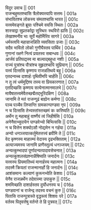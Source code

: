 विदुर उवाच ||	001    
राजन्बहुमतश्चासि त्रैलोक्यस्यापि सत्तमः |	001a  
संभावितश्च लोकस्य संमतश्चासि भारत ||	001c  
यत्त्वमेवङ्गते ब्रूयाः पश्चिमे वयसि स्थितः |	002a  
शास्त्राद्वा सुप्रतर्काद्वा सुस्थिरः स्थविरो ह्यसि ||	002c  
लेखाश्मनीव भाः सूर्ये महोर्मिरिव सागरे |	003a  
धर्मस्त्वयि महान्राजन्निति व्यवसिताः प्रजाः ||	003c  
सदैव भावितो लोको गुणौघैस्तव पार्थिव |	004a  
गुणानां रक्षणे नित्यं प्रयतस्व सबान्धवः ||	004c  
आर्जवं प्रतिपद्यस्व मा बाल्याद्बहुधा नशीः |	005a  
राज्यं पुत्रांश्च पौत्रांश्च सुहृदश्चापि सुप्रियान् ||	005c  
यत्त्वं दित्ससि कृष्णाय राजन्नतिथये बहु |	006a  
एतदन्यच्च दाशार्हः पृथिवीमपि चार्हति ||	006c  
न तु त्वं धर्ममुद्दिश्य तस्य वा प्रियकारणात् |	007a  
एतदिच्छसि कृष्णाय सत्येनात्मानमालभे ||	007c  
मायैषातत्त्वमेवैतच्छद्मैतद्भूरिदक्षिण |	008a  
जानामि ते मतं राजन्गूढं बाह्येन कर्मणा ||	008c  
पञ्च पञ्चैव लिप्सन्ति ग्रामकान्पाण्डवा नृप |	009a  
न च दित्ससि तेभ्यस्तांस्तच्छमं कः करिष्यति ||	009c  
अर्थेन तु महाबाहुं वार्ष्णेयं त्वं जिहीर्षसि |	010a  
अनेनैवाभ्युपायेन पाण्डवेभ्यो बिभित्ससि ||	010c  
न च वित्तेन शक्योऽसौ नोद्यमेन न गर्हया |	011a  
अन्यो धनञ्जयात्कर्तुमेतत्तत्त्वं ब्रवीमि ते ||	011c  
वेद कृष्णस्य माहात्म्यं वेदास्य दृढभक्तिताम् |	012a  
अत्याज्यमस्य जानामि प्राणैस्तुल्यं धनञ्जयम् ||	012c  
अन्यत्कुम्भादपां पूर्णादन्यत्पादावसेचनात् |	013a  
अन्यत्कुशलसंप्रश्नान्नैषिष्यति जनार्दनः ||	013c  
यत्त्वस्य प्रियमातिथ्यं मानार्हस्य महात्मनः |	014a  
तदस्मै क्रियतां राजन्मानार्हो हि जनार्दनः ||	014c  
आशंसमानः कल्याणं कुरूनभ्येति केशवः |	015a  
येनैव राजन्नर्थेन तदेवास्मा उपाकुरु ||	015c  
शममिच्छति दाशार्हस्तव दुर्योधनस्य च |	016a  
पाण्डवानां च राजेन्द्र तदस्य वचनं कुरु ||	016c  
पितासि राजन्पुत्रास्ते वृद्धस्त्वं शिशवः परे |	017a  
वर्तस्व पितृवत्तेषु वर्तन्ते ते हि पुत्रवत् ||	017c  
